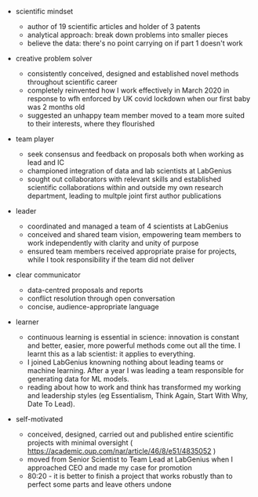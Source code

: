 - scientific mindset
	- author of 19 scientific articles and holder of 3 patents
	- analytical approach: break down problems into smaller pieces
	- believe the data: there's no point carrying on if part 1 doesn't work
	
- creative problem solver
	- consistently conceived, designed and established novel methods throughout scientific career
	- completely reinvented how I work effectively in March 2020 in response to wfh enforced by UK covid lockdown when our first baby was 2 months old 
	- suggested an unhappy team member moved to a team more suited to their interests, where they flourished
	
- team player
	- seek consensus and feedback on proposals both when working as lead and IC
	- championed integration of data and lab scientists at LabGenius
	- sought out collaborators with relevant skills and established scientific collaborations within and outside my own research department, leading to multple joint first author publications
	
- leader
	- coordinated and managed a team of 4 scientists at LabGenius
	- conceived and shared team vision, empowering team members to work independently with clarity and unity of purpose
	- ensured team members received appropriate praise for projects, while I took responsibility if the team did not deliver
	
- clear communicator
	- data-centred proposals and reports
	- conflict resolution through open conversation
	- concise, audience-appropriate language
	
- learner
	- continuous learning is essential in science: innovation is constant and better, easier, more powerful methods come out all the time. I learnt this as a lab scientist: it applies to everything.
	- I joined LabGenius knowning nothing about leading teams or machine learning. After a year I was leading a team responsible for generating data for ML models.
	- reading about how to work and think has transformed my working and leadership styles (eg Essentialism, Think Again, Start With Why, Date To Lead).
	
- self-motivated
	- conceived, designed, carried out and published entire scientific projects with minimal oversight ( https://academic.oup.com/nar/article/46/8/e51/4835052 )
	- moved from Senior Scientist to Team Lead at LabGenius when I approached CEO and made my case for promotion
	- 80:20 - it is better to finish a project that works robustly than to perfect some parts and leave others undone
